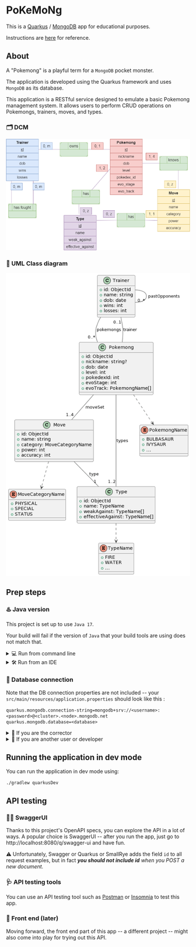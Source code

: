 # PoKeMoNg

This is a [Quarkus](https://quarkus.io/) / [MongoDB](https://mongodb.com/) app for educational purposes.

Instructions are [here](https://clientserveur-courses.clubinfo-clermont.fr/Notation.html) for reference.

## About

A "Pokemong" is a playful term for a `MongoDB` pocket monster.

The application is developed using the Quarkus framework and uses `MongoDB` as its database.

This application is a RESTful service designed to emulate a basic Pokemong management system. It allows users to perform
CRUD operations on Pokemongs, trainers, moves, and types.

### 🗂️ DCM
<img src="./docs/mcd.png" alt="Data Concept Model" title="Data Concept Model">

### 🧬 UML Class diagram
<img src="./docs/nosql_uml.png" alt="UML Class Diagram" title="UML Class Diagram">

## Prep steps

### ♨️ Java version

This project is set up to use `Java 17`.

Your build will fail if the version of `Java` that your build tools are using does not match that.

<details><summary>💻 Run from command line</summary>

You should have `JDK 17` installed locally, and accessible to `Gradle`.

That may involve updating your `JAVA_HOME` and `Path` environment variables.

</details>

<details><summary>🛠️ Run from an IDE</summary>

If you're planning to run this app directly from an IDE like IntelliJ, make sure to update any `Gradle JVM` (or similar)
settings to use `JDK 17` for `Gradle` tasks

</details>

### 🔐 Database connection

Note that the DB connection properties are not included -- your `src/main/resources/application.properties` should look
like this :

```properties
quarkus.mongodb.connection-string=mongodb+srv://<username>:<password>@<cluster>.<node>.mongodb.net
quarkus.mongodb.database=<database>
```

<details><summary>🏫 If you are the corrector</summary>

To be able to use this app, update `application.properties` with the provided database secrets.

If none were provided, that was a mistake. Sorry. Please request them to the owner of this repo.

</details> 

<details><summary>👥 If you are another user or developer</summary>

To be able to use this app, first create a MongoDB database, either locally or on
their [Atlas Cloud](https://cloud.mongodb.com/), then update `application.properties` with your database secrets.

You may want to look up the nice [MongoDB official documentation](https://www.mongodb.com/docs/) if you get stuck.

</details> 

## Running the application in dev mode

You can run the application in dev mode using:

```shell script
./gradlew quarkusDev
```

## API testing

### 🏴‍☠️ SwaggerUI

Thanks to this project's OpenAPI specs, you can explore the API in a lot of ways.
A popular choice is SwaggerUI -- after you run the app, just go to http://localhost:8080/q/swagger-ui and have fun.

⚠️ Unfortunately, Swagger or Quarkus or SmallRye adds the field `id` to all request examples, but in fact ***you should
not include id** when you POST a new document.*

### 🩺 API testing tools

You can use an API testing tool such as [Postman](https://www.postman.com/)
or [Insomnia](https://insomnia.rest/) to test this app.

### 📱 Front end (later)

Moving forward, the front end part of this app -- a different project -- might also come into play for trying out this
API.